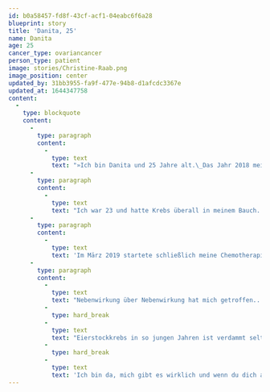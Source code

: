 ```yaml
---
id: b0a58457-fd8f-43cf-acf1-04eabc6f6a28
blueprint: story
title: 'Danita, 25'
name: Danita
age: 25
cancer_type: ovariancancer
person_type: patient
image: stories/Christine-Raab.png
image_position: center
updated_by: 31bb3955-fa9f-477e-94b8-d1afcdc3367e
updated_at: 1644347758
content:
  -
    type: blockquote
    content:
      -
        type: paragraph
        content:
          -
            type: text
            text: "»Ich bin Danita und 25 Jahre alt.\_Das Jahr 2018 meinte es nicht gut mit mir. Erst bekam mein Vater die Diagnose MS und ist seither auf einer Körperhälfte gelähmt, dann wurde ich auch noch im November mit einer akuten Blutarmut (Hb4,8) in die Notaufnahme gebracht.\_Zuerst wurde ich nach 3 Tagen mit der Diagnose ›Sie haben zu viel Ibuprofen genommen‹ wieder entlassen. Als mein Hausarzt mich 2 Wochen später erneut in die Notaufnahme schickte, kam die Diagnose Eierstockkrebs im Stadium Figo 3c (fortgeschritten) heraus.\_"
      -
        type: paragraph
        content:
          -
            type: text
            text: "Ich war 23 und hatte Krebs überall in meinem Bauch. Ich durfte nichts mehr essen und wurde wenige Wochen später in einer 13-stündigen OP von sämtlichen Organen sowie dem Tumor befreit. Der Krebs hatte gestreut: auf den Darm, Magen, Galle, Bauchwand, Lymphknoten, Gebärmutter... Ich kann keine Kinder mehr bekommen und vom normalen Essen bin ich noch weit entfernt.\_"
      -
        type: paragraph
        content:
          -
            type: text
            text: 'Im März 2019 startete schließlich meine Chemotherapie – 6 Zyklen mit 3 verschiedenen Chemos. Es war eine verdammt schwere Zeit, ich wurde noch 5 weitere Male operiert und wochenlange Krankenhausaufenthalte waren für mich Normalität. Erst im Juli 2020 habe ich die letzte Avastin-Infusion bekommen – eine Therapie, die mich nach den 6 Zyklen noch insgesamt 1 Jahr begleitete.'
      -
        type: paragraph
        content:
          -
            type: text
            text: "Nebenwirkung über Nebenwirkung hat mich getroffen... aber was zählt: Ich bin aktuell krebsfrei 😇 Schon während der Therapie war ein bekannter Spruch von mir:\_\_›Let's Rock, es geht immer noch schlimmer!‹ Es gibt immer irgendwo auf der Welt einen Menschen, dem es noch schlechter geht als mir!\_"
          -
            type: hard_break
          -
            type: text
            text: "Eierstockkrebs in so jungen Jahren ist verdammt selten. Ich habe nach Gleichgesinnten gesucht und in der gesamten Zeit gerade einmal 2 Leute in meinem Alter über das Internet kennengelernt, die das selbe durchmachten. Genau deshalb möchte ich, dass meine Geschichte ein Gesicht erhält.\_"
          -
            type: hard_break
          -
            type: text
            text: 'Ich bin da, mich gibt es wirklich und wenn du dich alleine fühlst und deine Ängste Überhand nehmen, hoffe ich, dass du diesen Text findest und er dir zeigt: Auch junge Menschen können Krebs bekommen und wieder KREBSFREI werden! In diesem Sinne: Let''s Rock, denn es geht immer noch schlimmer💪❤😇«'
---
```

